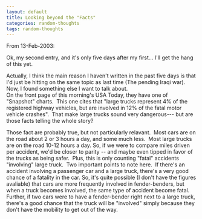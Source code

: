 ```yaml
---
layout: default
title: Looking beyond the "Facts"
categories: random-thoughts
tags: random-thoughts
---
```

<p>From 13-Feb-2003:</p>
<p>Ok, my second entry, and it's only five days after my first... I'll get the hang of this yet.</p>
<p>Actually, I think the main reason I haven't written in the past five days is that I'd just be hitting on the same topic as last time (The pending Iraqi war).  Now, I found something else I want to talk about.<br />On the front page of this morning's USA Today, they have one of "Snapshot" charts.  This one cites that "large trucks represent 4% of the registered highway vehicles, but are involved in 12% of the fatal motor vehicle crashes".  That make large trucks sound very dangerous--- but are those facts telling the whole story?</p>
<p>Those fact are probably true, but not particularly relavant.  Most cars are on the road about 2 or 3 hours a day, and some much less.  Most large trucks are on the road 10-12 hours a day. So, if we were to compare miles driven per accident, we'd be closer to parity -- and maybe even tipped in favor of the trucks as being safer.  Plus, this is only counting "fatal" accidents "involving" large truck.  Two important points to note here.  If there's an accident involving a passenger car and a large truck, there's a very good chance of a fatality in the car. So, it's quite possible (I don't have the figures avaliable) that cars are more frequently involved in fender-benders, but when a truck becomes involved, the same type of accident become fatal.  Further, if two cars were to have a fender-bender right next to a large truck, there's a good chance that the truck will be "involved" simply because they don't have the mobility to get out of the way. <br /></p>